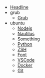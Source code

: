 * [Headline](README.md)
* grub
    * [Grub](grub/Grub.md)
* ubuntu
    * [Nodejs](ubuntu/Nodejs.md)
    * [Nautilus](ubuntu/Nautilus.md)
    * [Something](ubuntu/Something.md)
    * [Python](ubuntu/Python.md)
    * [ZSH](ubuntu/ZSH.md)
    * [Font](ubuntu/Font.md)
    * [VSCode](ubuntu/VSCode.md)
    * [Docker](ubuntu/Docker.md)
    * [Git](ubuntu/Git.md)
